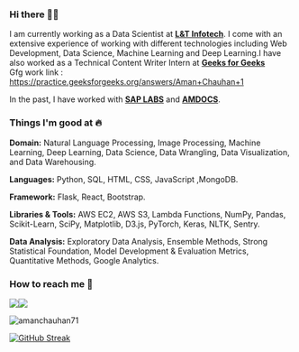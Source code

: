 ### Hi there 👋🏻 
I am currently working as a Data Scientist at [**L&T Infotech**](https://www.sap.com/). I come with an extensive experience of working with different technologies including Web Development, Data Science, Machine Learning and Deep Learning.I have also worked as a Technical Content Writer Intern at [**Geeks for Geeks**](https://www.geeksforgeeks.org/)  
Gfg work link : https://practice.geeksforgeeks.org/answers/Aman+Chauhan+1

In the past, I have worked with [**SAP LABS**](https://www.sap.com/india/index.html?url_id=auto_hp_redirect_india) and [**AMDOCS**](https://www.amdocs.com/).

### Things I'm good at :fire:

**Domain:** Natural Language Processing, Image Processing, Machine Learning, Deep Learning, Data Science, Data Wrangling, Data Visualization, and Data Warehousing.

**Languages:**  Python, SQL, HTML, CSS, JavaScript ,MongoDB.

**Framework:** Flask, React, Bootstrap.

**Libraries & Tools:** AWS EC2, AWS S3, Lambda Functions, NumPy, Pandas, Scikit-Learn, SciPy, Matplotlib, D3.js, PyTorch, Keras, NLTK, Sentry.

**Data Analysis:** Exploratory Data Analysis, Ensemble Methods, Strong Statistical Foundation, Model Development & Evaluation Metrics, Quantitative Methods, Google Analytics.

### How to reach me 📱
[<img target="_blank" src="https://img.icons8.com/cotton/64/000000/whatsapp--v4.png"/>](https://wa.me/919997600372)[<img target="_blank" src="https://img.icons8.com/doodle/64/000000/linkedin-circled.png"/>](https://www.linkedin.com/in/aman-chauhan-42bb9273/)

<p align="left"> <img src="https://komarev.com/ghpvc/?username=amanchauhan71&label=Profile%20views&color=0e75b6&style=flat" alt="amanchauhan71" /> </p>

[![GitHub Streak](https://github-readme-streak-stats.herokuapp.com?user=amanchauhan71&hide_border=true&date_format=M%20j%5B%2C%20Y%5D)](https://git.io/streak-stats)


